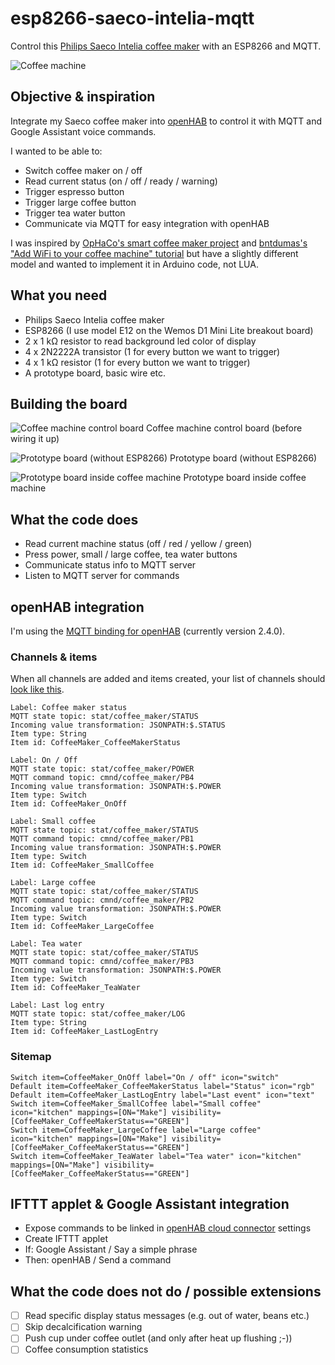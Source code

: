 # esp8266-saeco-intelia-mqtt
Control this [Philips Saeco Intelia coffee maker](https://www.philips.de/c-p/HD8751_11/saeco-intelia-kaffeevollautomat) with an ESP8266 and MQTT.

![Coffee machine](https://images.philips.com/is/image/PhilipsConsumer/HD8751_11-IMS-de_DE?wid=494&hei=435&$pnglarge$)

## Objective & inspiration

Integrate my Saeco coffee maker into [openHAB](https://openhab.org) to control it with MQTT and Google Assistant voice commands.

I wanted to be able to:
* Switch coffee maker on / off
* Read current status (on / off / ready / warning)
* Trigger espresso button
* Trigger large coffee button
* Trigger tea water button
* Communicate via MQTT for easy integration with openHAB

I was inspired by [OpHaCo's smart coffee maker project](https://github.com/OpHaCo/smart_coffee_machine) and [bntdumas's "Add WiFi to your coffee machine" tutorial](http://www.bntdumas.com/2015/07/15/how-to-add-wifi-to-your-coffee-machine-part-1/) but have a slightly different model and wanted to implement it in Arduino code, not LUA.

## What you need

* Philips Saeco Intelia coffee maker
* ESP8266 (I use model E12 on the Wemos D1 Mini Lite breakout board)
* 2 x 1 kΩ resistor to read background led color of display
* 4 x 2N2222A transistor (1 for every button we want to trigger)
* 4 x 1 kΩ resistor (1 for every button we want to trigger)
* A prototype board, basic wire etc.

## Building the board

![Coffee machine control board](https://github.com/nicolaus-hee/esp8266-saeco-intelia-mqtt/blob/master/images/coffee_machine_control_board.jpg)
Coffee machine control board (before wiring it up)

![Prototype board (without ESP8266)](https://github.com/nicolaus-hee/esp8266-saeco-intelia-mqtt/blob/master/images/prototype_board_without_esp8266.jpg)
Prototype board (without ESP8266)

![Prototype board inside coffee machine](https://github.com/nicolaus-hee/esp8266-saeco-intelia-mqtt/blob/master/images/prototype_board_with_esp8266_in_coffee_machine.jpg)
Prototype board inside coffee machine

## What the code does

* Read current machine status (off / red / yellow / green)
* Press power, small / large coffee, tea water buttons
* Communicate status info to MQTT server
* Listen to MQTT server for commands

## openHAB integration

I'm using the [MQTT binding for openHAB](https://www.openhab.org/addons/bindings/mqtt/) (currently version 2.4.0).

### Channels & items

When all channels are added and items created, your list of channels should [look like this](https://github.com/nicolaus-hee/esp8266-saeco-intelia-mqtt/blob/master/images/mqtt_channels.JPG).

```
Label: Coffee maker status
MQTT state topic: stat/coffee_maker/STATUS
Incoming value transformation: JSONPATH:$.STATUS
Item type: String
Item id: CoffeeMaker_CoffeeMakerStatus

Label: On / Off
MQTT state topic: stat/coffee_maker/POWER
MQTT command topic: cmnd/coffee_maker/PB4
Incoming value transformation: JSONPATH:$.POWER
Item type: Switch
Item id: CoffeeMaker_OnOff

Label: Small coffee
MQTT state topic: stat/coffee_maker/STATUS
MQTT command topic: cmnd/coffee_maker/PB1
Incoming value transformation: JSONPATH:$.POWER
Item type: Switch
Item id: CoffeeMaker_SmallCoffee

Label: Large coffee
MQTT state topic: stat/coffee_maker/STATUS
MQTT command topic: cmnd/coffee_maker/PB2
Incoming value transformation: JSONPATH:$.POWER
Item type: Switch
Item id: CoffeeMaker_LargeCoffee

Label: Tea water
MQTT state topic: stat/coffee_maker/STATUS
MQTT command topic: cmnd/coffee_maker/PB3
Incoming value transformation: JSONPATH:$.POWER
Item type: Switch
Item id: CoffeeMaker_TeaWater

Label: Last log entry
MQTT state topic: stat/coffee_maker/LOG
Item type: String
Item id: CoffeeMaker_LastLogEntry
```

### Sitemap
```
Switch item=CoffeeMaker_OnOff label="On / off" icon="switch"
Default item=CoffeeMaker_CoffeeMakerStatus label="Status" icon="rgb"
Default item=CoffeeMaker_LastLogEntry label="Last event" icon="text"
Switch item=CoffeeMaker_SmallCoffee label="Small coffee" icon="kitchen" mappings=[ON="Make"] visibility=[CoffeeMaker_CoffeeMakerStatus=="GREEN"]
Switch item=CoffeeMaker_LargeCoffee label="Large coffee" icon="kitchen" mappings=[ON="Make"] visibility=[CoffeeMaker_CoffeeMakerStatus=="GREEN"]      	
Switch item=CoffeeMaker_TeaWater label="Tea water" icon="kitchen" mappings=[ON="Make"] visibility=[CoffeeMaker_CoffeeMakerStatus=="GREEN"]
```

## IFTTT applet & Google Assistant integration

* Expose commands to be linked in [openHAB cloud connector](https://www.openhab.org/v2.3/addons/integrations/openhabcloud/) settings
* Create IFTTT applet
* If: Google Assistant / Say a simple phrase
* Then: openHAB / Send a command

## What the code does not do / possible extensions

- [ ] Read specific display status messages (e.g. out of water, beans etc.)
- [ ] Skip decalcification warning
- [ ] Push cup under coffee outlet (and only after heat up flushing ;-))
- [ ] Coffee consumption statistics

